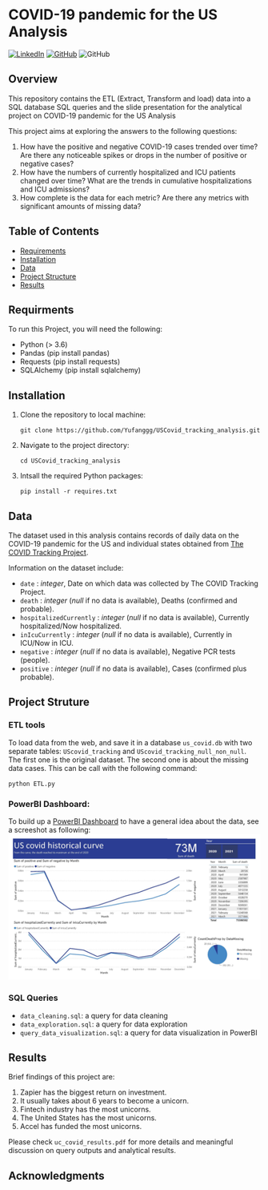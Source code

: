 # COVID-19 pandemic for the US Analysis
[![LinkedIn](https://img.shields.io/badge/-LinkedIn-black.svg?style=for-the-badge&logo=linkedin&colorB=555)](https://www.linkedin.com/in/yufang-w-1295881b5/) [![GitHub](https://img.shields.io/badge/GitHub-100000?style=for-the-badge&logo=github&logoColor=white&colorB=555)](https://github.com/Yufanggg) <img alt="GitHub" src="[https://img.shields.io/github/license/Yufanggg%2FUSCovid_tracking_analysis%3Fstyle%3Dfor-the-badge/:repo
]">

## Overview
This repository contains the ETL (Extract, Transform and load) data into a SQL database SQL queries and the slide presentation for the analytical project on COVID-19 pandemic for the US Analysis

This project aims at exploring the answers to the following questions:
1. How have the positive and negative COVID-19 cases trended over time? Are there any noticeable spikes or drops in the number of positive or negative cases?
2. How have the numbers of currently hospitalized and ICU patients changed over time? What are the trends in cumulative hospitalizations and ICU admissions?
3. How complete is the data for each metric? Are there any metrics with significant amounts of missing data?

## Table of Contents

- [Requirements](#requirements)
- [Installation](#installation)
- [Data](#Data)
- [Project Structure](#project-structure)
- [Results](#Results)

## Requirments
To run this Project, you will need the following:
- Python (> 3.6)
- Pandas (pip install pandas)
- Requests (pip install requests)
- SQLAlchemy (pip install sqlalchemy)

## Installation

1. Clone the repository to local machine:
   ```
   git clone https://github.com/Yufanggg/USCovid_tracking_analysis.git    
   ```

2. Navigate to the project directory:
   ```
   cd USCovid_tracking_analysis
   ```

3. Intsall the required Python packages:
   ```
   pip install -r requires.txt
   ```



## Data

The dataset used in this analysis contains records of daily data on the COVID-19 pandemic for the US and individual states obtained from [The COVID Tracking Project](https://covidtracking.com/). <br />

Information on the dataset include:
- `date` : *integer*, Date on which data was collected by The COVID Tracking Project.
- `death` : *integer* (*null* if no data is available), Deaths (confirmed and probable). 
 - `hospitalizedCurrently` : *integer* (*null* if no data is available), Currently hospitalized/Now hospitalized. 
- `inIcuCurrently` :  *integer* (*null* if no data is available), Currently in ICU/Now in ICU. 
- `negative` : *integer* (*null* if no data is available), Negative PCR tests (people). 
- `positive` : *integer* (*null* if no data is available), Cases (confirmed plus probable). 

## Project Struture

### ETL tools 
To load data from the web, and save it in a database `us_covid.db` with two separate tables: `UScovid_tracking` and `UScovid_tracking_null_non_null`. The first one is the original dataset. The second one is about the missing data cases. This can be call with the following command: 

```
python ETL.py
```

### PowerBI Dashboard:
To build up a [PowerBI Dashboard](./covid_tracking.pbix) to have a general idea about the data, see a screeshot as following: 
![alt text](./Images/covid_tracking.jpg)

### SQL Queries

- `data_cleaning.sql`: a query for data cleaning
- `data_exploration.sql`: a query for data exploration
- `query_data_visualization.sql`: a query for data visualization in PowerBI


## Results

Brief findings of this project are:
1. Zapier has the biggest return on investment.
2. It usually takes about 6 years to become a unicorn.
3. Fintech industry has the most unicorns.
4. The United States has the most unicorns.
5. Accel has funded the most unicorns.

Please check `uc_covid_results.pdf` for more details and meaningful discussion on query outputs and analytical results.




## Acknowledgments

